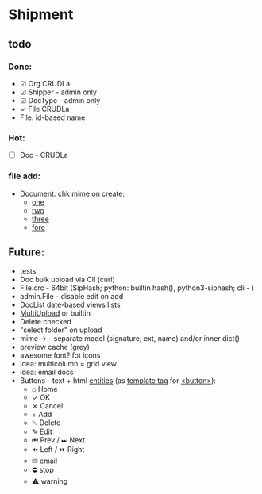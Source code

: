 # Shipment
## todo

### Done:
- &#9745; Org CRUDLa
- &#9745; Shipper - admin only
- &#9745; DocType - admin only
- &check; File CRUDLa
- File: id-based name

### Hot:
- &#9744; Doc - CRUDLa

### file add:
- Document: chk mime on create:
  - [one](https://stackoverflow.com/questions/10923687/validate-filefield-django-as-a-valid-pdf)
  - [two](https://coderoad.ru/20761092/Как-проверить-формат-изображения-в-поле-django-ImageField)
  - [three](https://progi.pro/django-proverka-polya-fayla-v-modeli-s-ispolzovaniem-python-magic-10166178)
  - [fore](https://progi.pro/django-audio-proverka-faylov-9997753)

## Future:
- tests
- Doc bulk upload via ClI (curl)
- File.crc - 64bit (SipHash; python: builtin hash(), python3-siphash; cli - )
- admin.File - disable edit on add
- DocList date-based views [lists](https://docs.djangoproject.com/en/3.0/ref/class-based-views/generic-date-based/)
- [MultiUpload](https://github.com/Chive/django-multiupload) or builtin
- Delete checked
- "select folder" on upload
- mime &rarr; - separate model (signature; ext, name) and/or inner dict()
- preview cache (grey)
- awesome font? fot icons
- idea: multicolumn = grid view
- idea: email docs
- Buttons - text + html [entities](https://www.amp-what.com/unicode/search/home)
  (as [template tag](https://docs.djangoproject.com/en/3.0/howto/custom-template-tags/)
  for [&lt;button&gt;](http://htmlbook.ru/html/button)):
  - &#8962; Home
  - &check; OK
  - &cross; Cancel
  - &plus; Add
  - &#9249; Delete
  - &#9998; Edit
  - &#9198; Prev / &#9197; Next
  - &#9194; Left / &#9193; Right
  - &#9993; email
  - &#9940; stop
  - &#9888; warning
